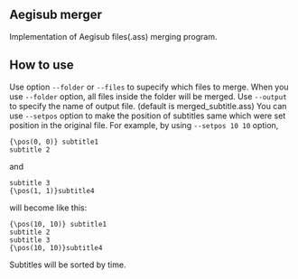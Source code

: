 ## Aegisub merger
Implementation of Aegisub files(.ass) merging program.

## How to use
Use option `--folder` or `--files` to supecify which files to merge.
When you use `--folder` option, all files inside the folder will be merged.
Use `--output` to specify the name of output file. (default is merged\_subtitle.ass)
You can use `--setpos` option to make the position of subtitles same which were set position in the original file.
For example, by using `--setpos 10 10` option, 
```
{\pos(0, 0)} subtitle1
subtitle 2
```
and
```
subtitle 3
{\pos(1, 1)}subtitle4
```
will become like this:
```
{\pos(10, 10)} subtitle1
subtitle 2
subtitle 3
{\pos(10, 10)}subtitle4
```

Subtitles will be sorted by time.

